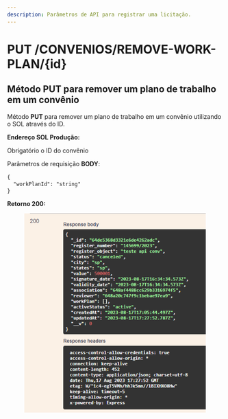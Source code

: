 ```yaml
---
description: Parâmetros de API para registrar uma licitação.
---
```


# PUT /CONVENIOS/REMOVE-WORK-PLAN/{id}

## Método PUT para remover um plano de trabalho em um convênio

Método **PUT** para remover um plano de trabalho em um convênio utilizando o SOL através do ID.

**Endereço SOL Produção:**&#x20;

Obrigatório o ID do convênio

Parâmetros de requisição **BODY**:

```
{
  "workPlanId": "string"
}
```

**Retorno 200:**

<figure><img src="../../.gitbook/assets/Screenshot_11 (1).png" alt=""><figcaption></figcaption></figure>

